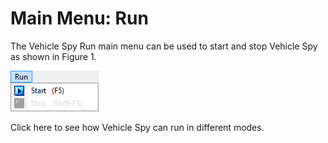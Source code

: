 # Main Menu: Run

The Vehicle Spy Run main menu can be used to start and stop Vehicle Spy as shown in Figure 1.

![Figure 1: The Vehicle Spy Run main menu.](../.gitbook/assets/spyRunMenu.gif)

Click here to see how Vehicle Spy can run in different modes.
